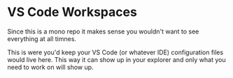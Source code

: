 # VS Code Workspaces
Since this is a mono repo it makes sense you wouldn't want to see everything at all timnes.

This is were you'd keep your VS Code (or whatever IDE) configuration files would live here. This way it can show up in your explorer and only what you need to work on will show up.

